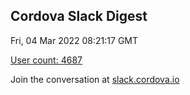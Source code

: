 ## Cordova Slack Digest
Fri, 04 Mar 2022 08:21:17 GMT

[User count: 4687](https://cordova.slack.com/)


Join the conversation at [slack.cordova.io](http://slack.cordova.io/)

